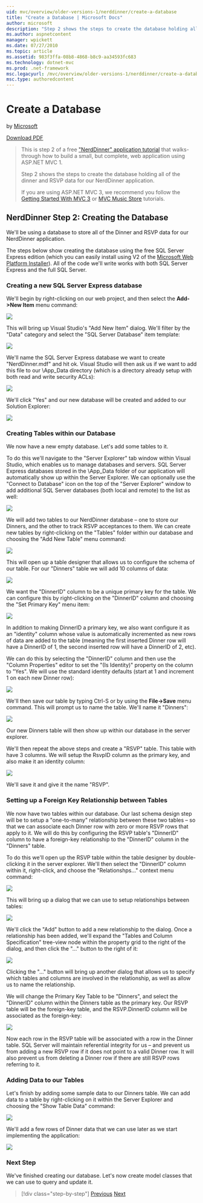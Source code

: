 ```yaml
---
uid: mvc/overview/older-versions-1/nerddinner/create-a-database
title: "Create a Database | Microsoft Docs"
author: microsoft
description: "Step 2 shows the steps to create the database holding all of the dinner and RSVP data for our NerdDinner application."
ms.author: aspnetcontent
manager: wpickett
ms.date: 07/27/2010
ms.topic: article
ms.assetid: 983f3ffa-08b8-4868-b8c9-aa34593fc683
ms.technology: dotnet-mvc
ms.prod: .net-framework
msc.legacyurl: /mvc/overview/older-versions-1/nerddinner/create-a-database
msc.type: authoredcontent
---
```

Create a Database
====================
by [Microsoft](https://github.com/microsoft)

[Download PDF](http://aspnetmvcbook.s3.amazonaws.com/aspnetmvc-nerdinner_v1.pdf)

> This is step 2 of a free ["NerdDinner" application tutorial](introducing-the-nerddinner-tutorial.md) that walks-through how to build a small, but complete, web application using ASP.NET MVC 1.
> 
> Step 2 shows the steps to create the database holding all of the dinner and RSVP data for our NerdDinner application.
> 
> If you are using ASP.NET MVC 3, we recommend you follow the [Getting Started With MVC 3](../../older-versions/getting-started-with-aspnet-mvc3/cs/intro-to-aspnet-mvc-3.md) or [MVC Music Store](../../older-versions/mvc-music-store/mvc-music-store-part-1.md) tutorials.


## NerdDinner Step 2: Creating the Database

We'll be using a database to store all of the Dinner and RSVP data for our NerdDinner application.

The steps below show creating the database using the free SQL Server Express edition (which you can easily install using V2 of the [Microsoft Web Platform Installer](https://www.microsoft.com/web/downloads/platform.aspx)). All of the code we'll write works with both SQL Server Express and the full SQL Server.

### Creating a new SQL Server Express database

We'll begin by right-clicking on our web project, and then select the **Add-&gt;New Item** menu command:

![](create-a-database/_static/image1.png)

This will bring up Visual Studio's "Add New Item" dialog. We'll filter by the "Data" category and select the "SQL Server Database" item template:

![](create-a-database/_static/image2.png)

We'll name the SQL Server Express database we want to create "NerdDinner.mdf" and hit ok. Visual Studio will then ask us if we want to add this file to our \App\_Data directory (which is a directory already setup with both read and write security ACLs):

![](create-a-database/_static/image3.png)

We'll click "Yes" and our new database will be created and added to our Solution Explorer:

![](create-a-database/_static/image4.png)

### Creating Tables within our Database

We now have a new empty database. Let's add some tables to it.

To do this we'll navigate to the "Server Explorer" tab window within Visual Studio, which enables us to manage databases and servers. SQL Server Express databases stored in the \App\_Data folder of our application will automatically show up within the Server Explorer. We can optionally use the "Connect to Database" icon on the top of the "Server Explorer" window to add additional SQL Server databases (both local and remote) to the list as well:

![](create-a-database/_static/image5.png)

We will add two tables to our NerdDinner database – one to store our Dinners, and the other to track RSVP acceptances to them. We can create new tables by right-clicking on the "Tables" folder within our database and choosing the "Add New Table" menu command:

![](create-a-database/_static/image6.png)

This will open up a table designer that allows us to configure the schema of our table. For our "Dinners" table we will add 10 columns of data:

![](create-a-database/_static/image7.png)

We want the "DinnerID" column to be a unique primary key for the table. We can configure this by right-clicking on the "DinnerID" column and choosing the "Set Primary Key" menu item:

![](create-a-database/_static/image8.png)

In addition to making DinnerID a primary key, we also want configure it as an "identity" column whose value is automatically incremented as new rows of data are added to the table (meaning the first inserted Dinner row will have a DinnerID of 1, the second inserted row will have a DinnerID of 2, etc).

We can do this by selecting the "DinnerID" column and then use the "Column Properties" editor to set the "(Is Identity)" property on the column to "Yes". We will use the standard identity defaults (start at 1 and increment 1 on each new Dinner row):

![](create-a-database/_static/image9.png)

We'll then save our table by typing Ctrl-S or by using the **File-&gt;Save** menu command. This will prompt us to name the table. We'll name it "Dinners":

![](create-a-database/_static/image10.png)

Our new Dinners table will then show up within our database in the server explorer.

We'll then repeat the above steps and create a "RSVP" table. This table with have 3 columns. We will setup the RsvpID column as the primary key, and also make it an identity column:

![](create-a-database/_static/image11.png)

We'll save it and give it the name "RSVP".

### Setting up a Foreign Key Relationship between Tables

We now have two tables within our database. Our last schema design step will be to setup a "one-to-many" relationship between these two tables – so that we can associate each Dinner row with zero or more RSVP rows that apply to it. We will do this by configuring the RSVP table's "DinnerID" column to have a foreign-key relationship to the "DinnerID" column in the "Dinners" table.

To do this we'll open up the RSVP table within the table designer by double-clicking it in the server explorer. We'll then select the "DinnerID" column within it, right-click, and choose the "Relationshps…" context menu command:

![](create-a-database/_static/image12.png)

This will bring up a dialog that we can use to setup relationships between tables:

![](create-a-database/_static/image13.png)

We'll click the "Add" button to add a new relationship to the dialog. Once a relationship has been added, we'll expand the "Tables and Column Specification" tree-view node within the property grid to the right of the dialog, and then click the "…" button to the right of it:

![](create-a-database/_static/image14.png)

Clicking the "…" button will bring up another dialog that allows us to specify which tables and columns are involved in the relationship, as well as allow us to name the relationship.

We will change the Primary Key Table to be "Dinners", and select the "DinnerID" column within the Dinners table as the primary key. Our RSVP table will be the foreign-key table, and the RSVP.DinnerID column will be associated as the foreign-key:

![](create-a-database/_static/image15.png)

Now each row in the RSVP table will be associated with a row in the Dinner table. SQL Server will maintain referential integrity for us – and prevent us from adding a new RSVP row if it does not point to a valid Dinner row. It will also prevent us from deleting a Dinner row if there are still RSVP rows referring to it.

### Adding Data to our Tables

Let's finish by adding some sample data to our Dinners table. We can add data to a table by right-clicking on it within the Server Explorer and choosing the "Show Table Data" command:

![](create-a-database/_static/image16.png)

We'll add a few rows of Dinner data that we can use later as we start implementing the application:

![](create-a-database/_static/image17.png)

### Next Step

We've finished creating our database. Let's now create model classes that we can use to query and update it.

>[!div class="step-by-step"]
[Previous](create-a-new-aspnet-mvc-project.md)
[Next](build-a-model-with-business-rule-validations.md)
